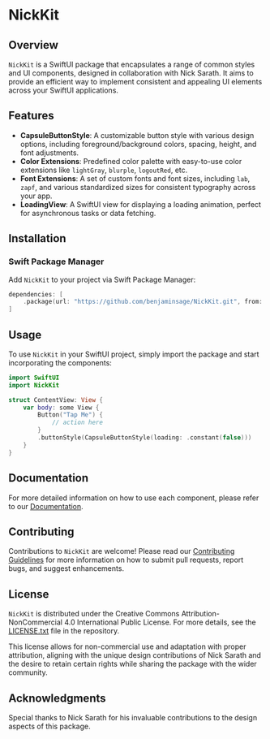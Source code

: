 # NickKit

## Overview
`NickKit` is a SwiftUI package that encapsulates a range of common styles and UI components, designed in collaboration with Nick Sarath. It aims to provide an efficient way to implement consistent and appealing UI elements across your SwiftUI applications.

## Features
- **CapsuleButtonStyle**: A customizable button style with various design options, including foreground/background colors, spacing, height, and font adjustments.
- **Color Extensions**: Predefined color palette with easy-to-use color extensions like `lightGray`, `blurple`, `logoutRed`, etc.
- **Font Extensions**: A set of custom fonts and font sizes, including `lab`, `zapf`, and various standardized sizes for consistent typography across your app.
- **LoadingView**: A SwiftUI view for displaying a loading animation, perfect for asynchronous tasks or data fetching.

## Installation
### Swift Package Manager
Add `NickKit` to your project via Swift Package Manager:

```swift
dependencies: [
    .package(url: "https://github.com/benjaminsage/NickKit.git", from: "1.0.0")
]
```

## Usage
To use `NickKit` in your SwiftUI project, simply import the package and start incorporating the components:

```swift
import SwiftUI
import NickKit

struct ContentView: View {
    var body: some View {
        Button("Tap Me") {
        	// action here
        }
        .buttonStyle(CapsuleButtonStyle(loading: .constant(false)))
    }
}
```

## Documentation
For more detailed information on how to use each component, please refer to our [Documentation](#).

## Contributing
Contributions to `NickKit` are welcome! Please read our [Contributing Guidelines](#) for more information on how to submit pull requests, report bugs, and suggest enhancements.

## License
`NickKit` is distributed under the Creative Commons Attribution-NonCommercial 4.0 International Public License. For more details, see the [LICENSE.txt](LICENSE.txt) file in the repository.

This license allows for non-commercial use and adaptation with proper attribution, aligning with the unique design contributions of Nick Sarath and the desire to retain certain rights while sharing the package with the wider community.

## Acknowledgments
Special thanks to Nick Sarath for his invaluable contributions to the design aspects of this package.
